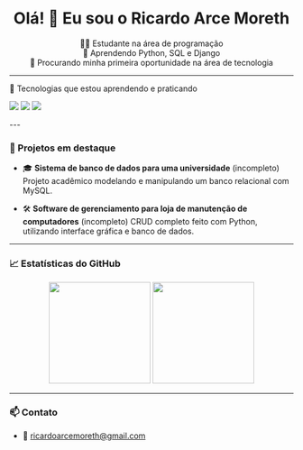 <h1 align="center">Olá! 👋 Eu sou o Ricardo Arce Moreth</h1>

<p align="center">
  🧑‍💻 Estudante na área de programação <br>
  🚀 Aprendendo Python, SQL e Django <br>
  📌 Procurando minha primeira oportunidade na área de tecnologia
</p>

---

🧠 Tecnologias que estou aprendendo e praticando
<p> <img src="https://img.shields.io/badge/Python-3670A0?style=for-the-badge&logo=python&logoColor=fff" /> <img src="https://img.shields.io/badge/MySQL-00000f?style=for-the-badge&logo=mysql&logoColor=white" /> <img src="https://img.shields.io/badge/Django-092E20?style=for-the-badge&logo=django&logoColor=white" /> </p>
---

### 💼 Projetos em destaque

- 🎓 **Sistema de banco de dados para uma universidade**  (incompleto)
  Projeto acadêmico modelando e manipulando um banco relacional com MySQL.

- 🛠️ **Software de gerenciamento para loja de manutenção de computadores**  (incompleto)
  CRUD completo feito com Python, utilizando interface gráfica e banco de dados.


---

### 📈 Estatísticas do GitHub

<div align="center">
  <img height="180em" src="https://github-readme-stats.vercel.app/api?username=rmoreth&show_icons=true&theme=tokyonight&include_all_commits=true&count_private=true"/>
  <img height="180em" src="https://github-readme-stats.vercel.app/api/top-langs/?username=rmoreth&layout=compact&langs_count=7&theme=tokyonight"/>
</div>

---

### 📫 Contato

- 📧 ricardoarcemoreth@gmail.com
